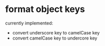 

# format object keys

currently implemented:
- convert underscore key to camelCase key
- convert camelCase key to undercore key

